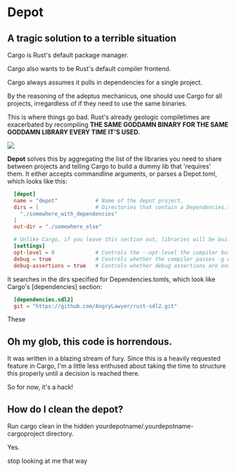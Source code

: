 Depot
=====
A tragic solution to a terrible situation
-----------------------------------------

Cargo is Rust's default package manager.

Cargo also wants to be Rust's default compiler frontend.

Cargo always assumes it pulls in dependencies for a single project.

By the reasoning of the adeptus mechanicus, one should use Cargo for all projects, irregardless of if they need to use the same binaries.

This is where things go bad. Rust's already geologic compiletimes are exacerbated by recompiling **THE SAME GODDAMN BINARY FOR THE SAME GODDAMN LIBRARY EVERY TIME IT'S USED.**

![](http://i.imgur.com/6wVMkUl.jpg)

**Depot** solves this by aggregating the list of the libraries you need to share between projects and telling Cargo to build a dummy lib that 'requires' them. It either accepts commandline arguments, or parses a Depot.toml, which looks like this:

```toml
  [depot]
  name = "depot"            # Name of the depot project.
  dirs = [                  # Directories that contain a Dependencies.toml
    "./somewhere_with_dependencies"
  ]
  out-dir = "./somewhere_else"

  # Unlike Cargo, if you leave this section out, libraries will be built optimized up the yingyang.
  [settings]
  opt-level = 0             # Controls the --opt-level the compiler builds with
  debug = true              # Controls whether the compiler passes -g or `--cfg ndebug`
  debug-assertions = true   # Controls whether debug assertions are enabled
```

It searches in the dirs specified for Dependencies.tomls, which look like Cargo's [dependencies] section:

```toml
  [dependencies.sdl2]
  git = "https://github.com/AngryLawyer/rust-sdl2.git"
```

These

Oh my glob, this code is horrendous.
------------------------------------

It was written in a blazing stream of fury. Since this is a heavily requested feature in Cargo, I'm a little less enthused about taking the time to structure this properly until a decision is reached there.

So for now, it's a hack!

How do I clean the depot?
-------------------------
Run cargo clean in the hidden yourdepotname/.yourdepotname-cargoproject directory.

Yes.

stop looking at me that way